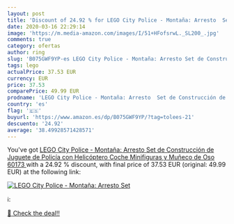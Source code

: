 ```yaml
---
layout: post
title: 'Discount of 24.92 % for LEGO City Police - Montaña: Arresto  Set'
date: 2020-03-16 22:29:14
image: 'https://m.media-amazon.com/images/I/51+HFofsrwL._SL200_.jpg'
comments: true
category: ofertas
author: ring
slug: 'B075GWF9YP-es LEGO City Police - Montaña: Arresto Set de Construcción de...'
tags: lego
actualPrice: 37.53 EUR
currency: EUR
price: 37.53
comparePrice: 49.99 EUR
prodname: 'LEGO City Police - Montaña: Arresto  Set de Construcción de Juguete de Policía con Helicóptero  Coche  Minifiguras y Muñeco de Oso  60173 '
country: 'es'
flag: '🇪🇸'
buyurl: 'https://www.amazon.es/dp/B075GWF9YP/?tag=tolees-21'
descuento: '24.92'
average: '38.49928571428571'
---
```


You've got [LEGO City Police - Montaña: Arresto  Set de Construcción de Juguete de Policía con Helicóptero  Coche  Minifiguras y Muñeco de Oso  60173 ](https://www.amazon.es/dp/B075GWF9YP/?tag=tolees-21) with a  24.92 % discount, with final price of 37.53 EUR (original: 49.99 EUR) at the following link:

[![LEGO City Police - Montaña: Arresto  Set](https://m.media-amazon.com/images/I/51+HFofsrwL._SL200_.jpg)](https://www.amazon.es/dp/B075GWF9YP/?tag=tolees-21)

ℹ️:


[🛒 Check the deal!!](https://www.amazon.es/dp/B075GWF9YP/?tag=tolees-21)
